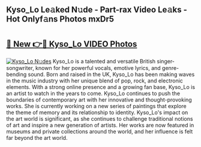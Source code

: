 ## Kyso_Lo Le𝚊ked N𝚞de - Part-rax Video Le𝚊ks - Hot Onlyf𝚊ns Photos mxDr5

# <h2><a href="http://ab12836.deff.icu/?id=Kyso_Lo">🔗 New 👉🔴 Kyso_Lo VIDEO Photos</a></h2>

[![Kyso_Lo N𝚞des](https://i.imgur.com/rIISA9y.gif)](http://ab12836.deff.icu/?id=Kyso_Lo)
Kyso_Lo is a talented and versatile British singer-songwriter, known for her powerful vocals, emotive lyrics, and genre-bending sound. Born and raised in the UK, Kyso_Lo has been making waves in the music industry with her unique blend of pop, rock, and electronic elements. With a strong online presence and a growing fan base, Kyso_Lo is an artist to watch in the years to come. Kyso_Lo continues to push the boundaries of contemporary art with her innovative and thought-provoking works. She is currently working on a new series of paintings that explore the theme of memory and its relationship to identity. Kyso_Lo's impact on the art world is significant, as she continues to challenge traditional notions of art and inspire a new generation of artists. Her works are now featured in museums and private collections around the world, and her influence is felt far beyond the art world.
